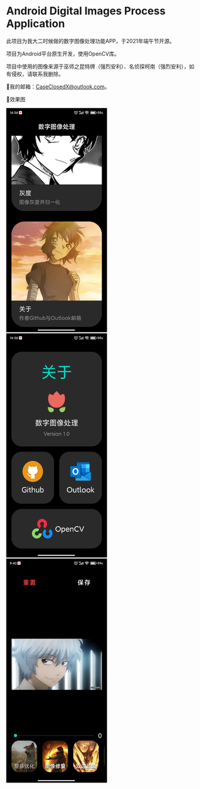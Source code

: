 # Android Digital Images Process Application
 此项目为我大二时候做的数字图像处理功能APP，于2021年端午节开源。
 
 项目为Android平台原生开发，使用OpenCV库。
 
 项目中使用的图像来源于巫师之昆特牌（强烈安利）、名侦探柯南（强烈安利），如有侵权，请联系我删除。
 
🌟我的邮箱：CaseClosedX@outlook.com。

🌟效果图

<div style="float:left;">
<img src="https://github.com/Case-Closed-X/Android-Digital-Images-Process-Application/blob/7059f9001e17d64a6715985267525367510a5cd0/images/main.jpg" width="270px" height="600px" />
<img src="https://github.com/Case-Closed-X/Android-Digital-Images-Process-Application/blob/7059f9001e17d64a6715985267525367510a5cd0/images/about.jpg" width="270px" height="600px" />
<img src="https://github.com/Case-Closed-X/Android-Digital-Images-Process-Application/blob/7059f9001e17d64a6715985267525367510a5cd0/images/process.jpg" width="270px" height="600px" />
 </div>
